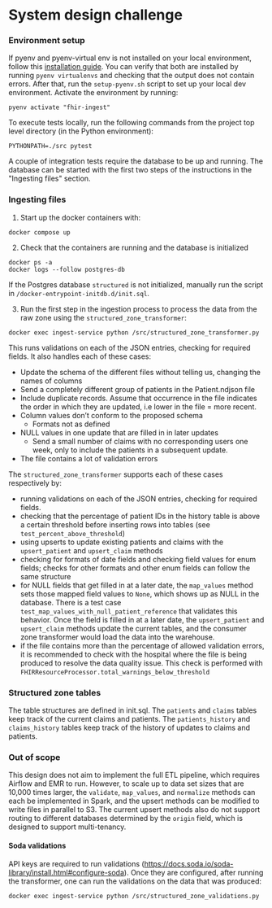 # System design challenge

### Environment setup

If pyenv and pyenv-virtual env is not installed on your local environment, follow this [installation guide](https://medium.com/@adocquin/mastering-python-virtual-environments-with-pyenv-and-pyenv-virtualenv-c4e017c0b173#e871).
You can verify that both are installed by running `pyenv virtualenvs` and checking that the output does not contain errors. 
After that, run the `setup-pyenv.sh` script to set up your local dev environment. Activate the environment by running:
```
pyenv activate "fhir-ingest"
```
To execute tests locally, run the following commands from the project top level directory (in the Python environment):
```
PYTHONPATH=./src pytest
```
A couple of integration tests require the database to be up and running. The database can be started with the first two 
steps of the instructions in the "Ingesting files" section. 

### Ingesting files

1. Start up the docker containers with:
```
docker compose up
```
2. Check that the containers are running and the database is initialized
```
docker ps -a
docker logs --follow postgres-db
```
If the Postgres database `structured` is not initialized, manually run the script in `/docker-entrypoint-initdb.d/init.sql`.

3. Run the first step in the ingestion process to process the data from the raw zone using the `structured_zone_transformer`:
```
docker exec ingest-service python /src/structured_zone_transformer.py
```
This runs validations on each of the JSON entries, checking for required fields. It also handles each of these cases:
- Update the schema of the different files without telling us, changing the names of columns
- Send a completely different group of patients in the Patient.ndjson file
- Include duplicate records. Assume that occurrence in the file indicates the order in which they are updated, i.e lower in the file = more recent.
- Column values don’t conform to the proposed schema
    - Formats not as defined
- NULL values in one update that are filled in in later updates
    - Send a small number of claims with no corresponding users one week, only to include the patients in a subsequent update.
- The file contains a lot of validation errors

The `structured_zone_transformer` supports each of these cases respectively by:
- running validations on each of the JSON entries, checking for required fields.
- checking that the percentage of patient IDs in the history table is above a certain threshold before inserting rows 
into tables (see `test_percent_above_threshold`)
- using upserts to update existing patients and claims with the `upsert_patient` and `upsert_claim` methods 
- checking for formats of date fields and checking field values for enum fields; checks for other formats and other
enum fields can follow the same structure
- for NULL fields that get filled in at a later date, the `map_values` method sets those mapped field values to `None`,
which shows up as NULL in the database. There is a test case `test_map_values_with_null_patient_reference` that validates
this behavior. Once the field is filled in at a later date, the `upsert_patient` and `upsert_claim` methods update the
current tables, and the consumer zone transformer would load the data into the warehouse.
- if the file contains more than the percentage of allowed validation errors, it is recommended to check with the hospital
where the file is being produced to resolve the data quality issue. This check is performed with `FHIRResourceProcessor.total_warnings_below_threshold`

### Structured zone tables
The table structures are defined in init.sql. The `patients` and `claims` tables keep track of the current claims and patients. 
The `patients_history` and `claims_history` tables keep track of the history of updates to claims and patients. 


### Out of scope
This design does not aim to implement the full ETL pipeline, which requires Airflow and EMR to run. However, to scale up
to data set sizes that are 10,000 times larger, the `validate`, `map_values`, and `normalize` methods can each be implemented
in Spark, and the upsert methods can be modified to write files in parallel to S3. The current upsert methods also do not
support routing to different databases determined by the `origin` field, which is designed to support multi-tenancy. 

#### Soda validations
API keys are required to run validations (https://docs.soda.io/soda-library/install.html#configure-soda). Once they are configured, 
after running the transformer, one can run the validations on the data that was produced:
```
docker exec ingest-service python /src/structured_zone_validations.py
```
